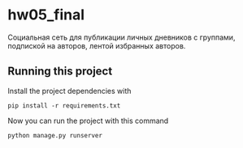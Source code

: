 # hw05_final

Социальная сеть для публикации личных дневников с группами, подпиской на авторов, лентой избранных авторов. 

## Running this project

Install the project dependencies with
```
pip install -r requirements.txt
```

Now you can run the project with this command
```
python manage.py runserver
```
